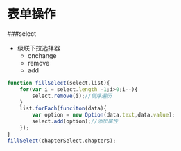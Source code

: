 # 表单操作
###select
- 级联下拉选择器
   - onchange
   - remove
   - add
```javascript
function fillSelect(select,list){
    for(var i = select.length -1;i>0;i--){
        select.remove(i);//倒序遍历    
    }
    list.forEach(funciton(data){
        var option = new Option(data.text,data.value);
        select.add(option);//添加属性
    });
}
fillSelect(chapterSelect,chapters);
```